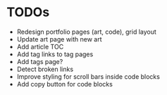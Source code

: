 # TODOs

- Redesign portfolio pages (art, code), grid layout
- Update art page with new art
- Add article TOC
- Add tag links to tag pages
- Add tags page?
- Detect broken links
- Improve styling for scroll bars inside code blocks
- Add copy button for code blocks
